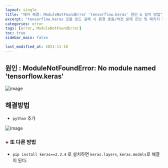 ```yaml
---
layout: single
title: "에러 해결: ModuleNotFoundError 'tensorflow.keras' 원인 & 설치 방법"
excerpt: "tensorflow.keras 모듈 로드 실패 시 환경 충돌/버전 문제 진단 및 패키지 재설치 절차"
categories: error
tags: [error, ModuleNotFoundError]
toc: true
sidebar_main: false

last_modified_at: 2021-11-10
---
```


## 원인 : ModuleNotFoundError: No module named 'tensorflow.keras'

![image](https://user-images.githubusercontent.com/78655692/141083164-9de945bc-701c-49df-9d01-9f606f89b352.png)

## 해결방법 

- `python` 추가

![image](https://user-images.githubusercontent.com/78655692/141083287-742b8933-0450-45ca-965a-e5f1aad2112e.png)

### + 또 다른 방법

- `pip install keras==2.2.4` 로 설치하면 `keras.layers`, `keras.models`로 해결이 된다.
